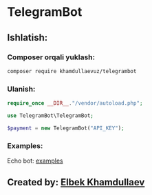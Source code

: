 # TelegramBot

## Ishlatish:

### Composer orqali yuklash:

``` bash
composer require khamdullaevuz/telegrambot
```

### Ulanish:

``` php
require_once __DIR__."/vendor/autoload.php";

use TelegramBot\TelegramBot;

$payment = new TelegramBot("API_KEY");
```

### Examples:

Echo bot: [examples](/examples/telegrambot.php)

## Created by: [Elbek Khamdullaev](https://khamdullaev.uz)